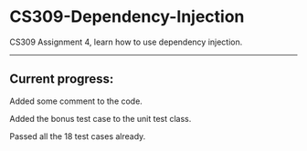 # CS309-Dependency-Injection

CS309 Assignment 4, learn how to use dependency injection.

----

## Current progress:

Added some comment to the code.

Added the bonus test case to the unit test class.

Passed all the 18 test cases already.